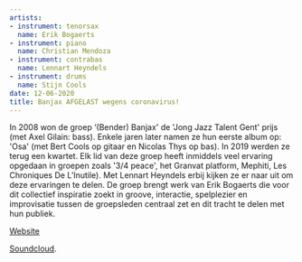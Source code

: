 ```yaml
---
artists:
- instrument: tenorsax
  name: Erik Bogaerts
- instrument: piano
  name: Christian Mendoza
- instrument: contrabas
  name: Lennart Heyndels
- instrument: drums
  name: Stijn Cools
date: 12-06-2020
title: Banjax AFGELAST wegens coronavirus!
---
```

In 2008 won de groep ‘(Bender) Banjax' de 'Jong Jazz Talent Gent' prijs (met Axel Gilain: bass). Enkele 
jaren later namen ze hun eerste album op: 'Osa' (met Bert Cools op gitaar en Nicolas Thys op bas). In 2019 
werden ze terug een kwartet. Elk lid van deze groep heeft inmiddels veel ervaring opgedaan in groepen 
zoals '3/4 peace', het Granvat platform, Mephiti, Les Chroniques De L’Inutile). Met Lennart Heyndels 
erbij kijken ze er naar uit om deze ervaringen te delen. De groep brengt werk van Erik Bogaerts die 
voor dit collectief inspiratie zoekt in groove, interactie, spelplezier en improvisatie tussen de 
groepsleden centraal zet en dit tracht te delen met hun publiek.

[Website](www.erikbogaerts.com) 

[Soundcloud](https://soundcloud.com/erikbogaerts/theogjf-2009).